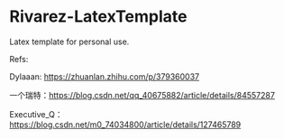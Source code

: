# Rivarez-LatexTemplate
Latex template for personal use.



Refs:

Dylaaan: https://zhuanlan.zhihu.com/p/379360037

一个瑞特：https://blog.csdn.net/qq_40675882/article/details/84557287

Executive_Q：https://blog.csdn.net/m0_74034800/article/details/127465789
